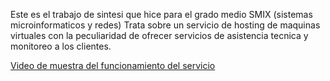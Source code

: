 <p>
Este es el trabajo de sintesi que hice para el grado medio SMIX (sistemas microinformaticos y redes)
Trata sobre un servicio de hosting de maquinas virtuales con la peculiaridad de ofrecer servicios de asistencia tecnica y monitoreo a los clientes.
</p>
<a href="#">Video de muestra del funcionamiento del servicio</a>

